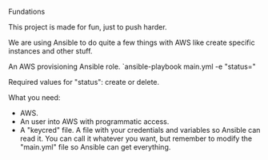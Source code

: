 Fundations

This project is made for fun, just to push harder.

We are using Ansible to do quite a few things with AWS like create specific instances and other stuff.

An AWS provisioning Ansible role.
`ansible-playbook main.yml -e "status="

Required values for "status": create or delete.

What you need:
- AWS.
- An user into AWS with programmatic access.
- A "keycred" file. A file with your credentials and variables so Ansible can read it.
You can call it whatever you want, but remember to modify the "main.yml" file so Ansible can get everything.
